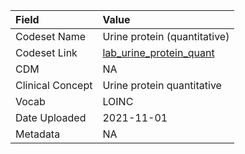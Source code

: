 |Field            |Value                        |
|:----------------|:----------------------------|
|Codeset Name     |Urine protein (quantitative) |
|Codeset Link     |[lab_urine_protein_quant](https://github.com/PEDSnet/Variable-Dictionary/blob/main/lab_meas/lab_urine_protein_quant.csv)|
|CDM              |NA                           |
|Clinical Concept |Urine protein quantitative   |
|Vocab            |LOINC                        |
|Date Uploaded    |2021-11-01                   |
|Metadata         |NA                           |
